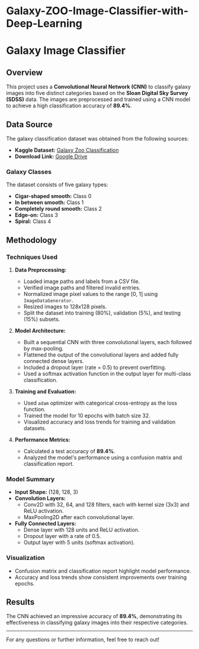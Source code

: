 # Galaxy-ZOO-Image-Classifier-with-Deep-Learning

# Galaxy Image Classifier

## Overview
This project uses a **Convolutional Neural Network (CNN)** to classify galaxy images into five distinct categories based on the **Sloan Digital Sky Survey (SDSS)** data. The images are preprocessed and trained using a CNN model to achieve a high classification accuracy of **89.4%**.

## Data Source
The galaxy classification dataset was obtained from the following sources:
- **Kaggle Dataset:** [Galaxy Zoo Classification](https://www.kaggle.com/datasets/anjosut/galaxy-zoo-classification)
- **Download Link:** [Google Drive](https://drive.google.com/file/d/1_BhlRkWn-Yg-mcsOkPklhYoHbKyOX1qF/view?usp=sharing)

### Galaxy Classes
The dataset consists of five galaxy types:
- **Cigar-shaped smooth:** Class 0
- **In between smooth:** Class 1
- **Completely round smooth:** Class 2
- **Edge-on:** Class 3
- **Spiral:** Class 4

## Methodology

### Techniques Used
1. **Data Preprocessing:**
   - Loaded image paths and labels from a CSV file.
   - Verified image paths and filtered invalid entries.
   - Normalized image pixel values to the range [0, 1] using `ImageDataGenerator`.
   - Resized images to 128x128 pixels.
   - Split the dataset into training (80%), validation (5%), and testing (15%) subsets.

2. **Model Architecture:**
   - Built a sequential CNN with three convolutional layers, each followed by max-pooling.
   - Flattened the output of the convolutional layers and added fully connected dense layers.
   - Included a dropout layer (rate = 0.5) to prevent overfitting.
   - Used a softmax activation function in the output layer for multi-class classification.

3. **Training and Evaluation:**
   - Used `adam` optimizer with categorical cross-entropy as the loss function.
   - Trained the model for 10 epochs with batch size 32.
   - Visualized accuracy and loss trends for training and validation datasets.

4. **Performance Metrics:**
   - Calculated a test accuracy of **89.4%**.
   - Analyzed the model's performance using a confusion matrix and classification report.

### Model Summary
- **Input Shape:** (128, 128, 3)
- **Convolution Layers:**
  - Conv2D with 32, 64, and 128 filters, each with kernel size (3x3) and ReLU activation.
  - MaxPooling2D after each convolutional layer.
- **Fully Connected Layers:**
  - Dense layer with 128 units and ReLU activation.
  - Dropout layer with a rate of 0.5.
  - Output layer with 5 units (softmax activation).

### Visualization
- Confusion matrix and classification report highlight model performance.
- Accuracy and loss trends show consistent improvements over training epochs.

## Results
The CNN achieved an impressive accuracy of **89.4%**, demonstrating its effectiveness in classifying galaxy images into their respective categories.

---
For any questions or further information, feel free to reach out!

